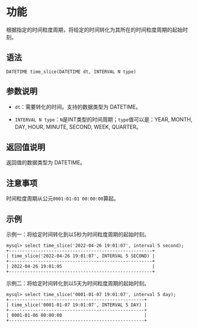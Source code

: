 # 功能

根据指定的时间粒度周期，将给定的时间转化为其所在的时间粒度周期的起始时刻。

## 语法

```Plain Text
DATETIME time_slice(DATETIME dt, INTERVAL N type)
```

## 参数说明

- `dt`：需要转化的时间。支持的数据类型为 DATETIME。

- `INTERVAL N type`：`N`是INT类型的时间周期；`type`值可以是：YEAR, MONTH, DAY, HOUR, MINUTE, SECOND, WEEK, QUARTER。

## 返回值说明

返回值的数据类型为 DATETIME。

## 注意事项

时间粒度周期从公元`0001-01-01 00:00:00`算起。

## 示例

示例一：将给定时间转化到以5秒为时间粒度周期的起始时刻。

```Plain Text
mysql> select time_slice('2022-04-26 19:01:07', interval 5 second);
+------------------------------------------------------+
| time_slice('2022-04-26 19:01:07', INTERVAL 5 SECOND) |
+------------------------------------------------------+
| 2022-04-26 19:01:05                                  |
+------------------------------------------------------+
```

示例二：将给定时间转化到以5天为时间粒度周期的起始时刻。

```Plain Text
mysql> select time_slice('0001-01-07 19:01:07', interval 5 day);
+---------------------------------------------------+
| time_slice('0001-01-07 19:01:07', INTERVAL 5 DAY) |
+---------------------------------------------------+
| 0001-01-06 00:00:00                               |
+---------------------------------------------------+
```
